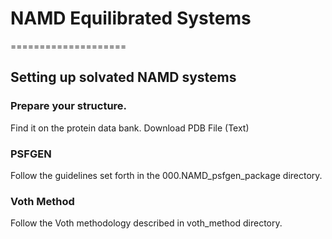 # NAMD Equilibrated Systems
====================

## Setting up solvated NAMD systems

### Prepare your structure.
Find it on the protein data bank.
Download PDB File (Text)

### PSFGEN
Follow the guidelines set forth in the 000.NAMD_psfgen_package directory.
      
### Voth Method
Follow the Voth methodology described in voth_method directory.
